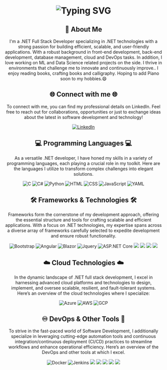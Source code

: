 <!--- 👋 Hi, I’m @PranithaGudla
- 👀 I’m interested in ...
- 🌱 I’m currently learning ...
- 💞️ I’m looking to collaborate on ...
- 📫 How to reach me ...
- 😄 Pronouns: ...
- ⚡ Fun fact: ...--->
<div align="center">
    <h1>
        <img src="https://readme-typing-svg.herokuapp.com?font=Jetbrains+mono&size=40&duration=3000&color=6420AA&center=true&vCenter=true&width=435&lines=Hey..+I'm+Pranitha;WELCOME..;..to+MY+Github+Profile..;" alt="Typing SVG"/>
    </h1>
</div>
<div align="center">
    <h2>🚀 About Me</h2>
    <p>I'm a .NET Full Stack Developer specializing in .NET technologies with a strong passion for building efficient, scalable, and user-friendly applications. With a robust background in front-end development, back-end development, database management, cloud and DevOps tasks. In addition, I love working on ML and Data Science related projects on the side. I thrive in environments that challenge me to innovate and continuously improve.. I enjoy reading books, crafting books and calligraphy. Hoping to add Piano soon to my hobbies.😄</p>
</div>

<div align="center">
    <!-- Replace href with your links -->
  <h2>🌐 Connect with me 🌐</h2>
  <p>To connect with me, you can find my professional details on LinkedIn. Feel free to reach out for collaborations, opportunities or just to exchange ideas about the latest in software development and technology! </p>
    <a href="https://www.linkedin.com/in/pranitha-gudla-3921b91b5/">
        <img src="https://img.shields.io/badge/LinkedIn-0077B5?style=for-the-badge&logo=linkedin&logoColor=white" alt="LinkedIn"/>
    </a>
</div>
<h2 align="center" class="section-heading">💻 Programming Languages 💻</h2>
<p align = "center"> As a versatile .NET developer, I have honed my skills in a variety of programming languages, each playing a crucial role in my toolkit. Here are the languages I utilize to transform complex challenges into elegant solutions.</p>
<div align="center">
    <img src = "https://img.shields.io/badge/C-00599C?style=for-the-badge&logo=c&logoColor=white" alt="C" />
    <img src="https://img.shields.io/badge/C%23-239120?style=for-the-badge&logo=c-sharp&logoColor=white" alt="C#" />
    <img src="https://img.shields.io/badge/Python-3776AB?style=for-the-badge&logo=python&logoColor=white" alt="Python"/>
    <img src="https://img.shields.io/badge/HTML-E34F26?style=for-the-badge&logo=html5&logoColor=white" alt="HTML" />
    <img src="https://img.shields.io/badge/CSS-239120?style=for-the-badge&logo=css3&logoColor=white" alt = "CSS" />
    <img src="https://img.shields.io/badge/JavaScript-F7DF1E?style=for-the-badge&logo=javascript&logoColor=black" alt="JavaScript"/>
    <img src="https://img.shields.io/badge/YAML-0A0A0A?style=for-the-badge" alt="YAML"/>  
</div>
<h2 align="center" class="section-heading">🛠️ Frameworks & Technologies 🛠️</h2>
<p align = "center">Frameworks form the cornerstone of my development approach, offering the essential structure and tools for crafting scalable and efficient applications. With a focus on .NET technologies, my expertise spans across a diverse array of frameworks carefully selected to expedite development and ensure robust functionality.</p>
<div align="center">
    <img src="https://img.shields.io/badge/Bootstrap-5F2C76?style=for-the-badge&logo=bootstrap&logoColor=white" alt="Bootstrap" />
    <img src="https://img.shields.io/badge/Angular-red?style=for-the-badge&logo=angular&logoColor=white" alt ="Angular" />
    <img src="https://img.shields.io/badge/Blazor-0000ff?style=for-the-badge&logo=blazor&logoColor=white" alt="Blazor" />
    <img src="https://img.shields.io/badge/jQuery-blue.svg?style=for-the-badge&logo=jquery&logoColor=white" alt="Jquery" />
    <img src="https://img.shields.io/badge/ASP.NET_Core-5C2D91.svg?style=for-the-badge&logo=.net&logoColor=white" alt="ASP.NET Core" />
    <img src="https://img.shields.io/badge/Entity_Framework_Core-5C2D91?style=for-the-badge&logo=.net&logoColor=white" />
    <img src="https://img.shields.io/badge/SQL%20Server-red?style=for-the-badge&logo=microsoft-sql-server&logoColor=white" />
    <img src="https://img.shields.io/badge/PostgreSQL-336791?style=for-the-badge&logo=postgresql&logoColor=white" />
    <img src="https://img.shields.io/badge/MongoDB-green.svg?style=for-the-badge&logo=mongodb&logoColor=white" />
</div>
<h2 align="center" class="section-heading">☁️ Cloud Technologies ☁️</h2>
<p align="center">In the dynamic landscape of .NET full stack development, I excel in harnessing advanced cloud platforms and technologies to design, implement, and oversee scalable, resilient, and fault-tolerant systems. Here’s an overview of the cloud technologies where I specialize:</p>
<div align="center">
    <img src="https://img.shields.io/badge/Azure-0089D6?style=for-the-badge&logo=microsoftazure&logoColor=white" alt="Azure"/>
    <img src="https://img.shields.io/badge/AWS-%23FF9900.svg?style=for-the-badge&logo=amazonaws&logoColor=white" alt="AWS" />
    <img src="https://img.shields.io/badge/GCP-4285F4?style=for-the-badge&logo=googlecloud&logoColor=white" alt="GCP"/>
</div>
<h2 align="center" class="section-heading">♾️ DevOps & Other Tools 🧰</h2>
<p align="center">To strive in the fast-paced world of Software Development, I additionally specialize in leveraging cutting-edge automation tools and continuous integration/continuous deployment (CI/CD) practices to streamline workflows and enhance operational efficiency. Here’s an overview of the DevOps and other tools at which I excel.</p>
<div align="center">
    <img src="https://img.shields.io/badge/Docker-2496ED?style=for-the-badge&logo=docker&logoColor=white" alt="Docker"/>
    <img src="https://img.shields.io/badge/Jenkins-D24939?style=for-the-badge&logo=jenkins&logoColor=white" alt="Jenkins"/>
    <img src="https://img.shields.io/badge/Azure%20DevOps-blue?style=for-the-badge&logo=azure-devops&logoColor=white" />
    <img src="https://img.shields.io/badge/SSIS%20SQL%20Server%20Integration%20Services-brown?style=for-the-badge&logo=microsoft-sql-server&logoColor=white" />
    <img src="https://img.shields.io/badge/SSRS%20SQL%20Server%20Reporting%20Services-maroon?style=for-the-badge&logo=microsoft-sql-server&logoColor=white" />
    <img src="https://img.shields.io/badge/Visual%20Studio-5C2D91.svg?style=for-the-badge&logo=visual-studio&logoColor=white" />
    <img src="https://img.shields.io/badge/Visual%20Studio%20Code-007ACC?style=for-the-badge&logo=visual-studio-code&logoColor=white" />
</div>


